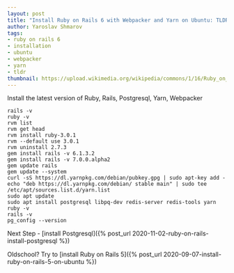 ```yaml
---
layout: post
title: "Install Ruby on Rails 6 with Webpacker and Yarn on Ubuntu: TLDR"
author: Yaroslav Shmarov
tags: 
- ruby on rails 6
- installation
- ubuntu
- webpacker
- yarn
- tldr
thumbnail: https://upload.wikimedia.org/wikipedia/commons/1/16/Ruby_on_Rails-logo.png
---
```


Install the latest version of Ruby, Rails, Postgresql, Yarn, Webpacker

```
rails -v
ruby -v
rvm list
rvm get head
rvm install ruby-3.0.1
rvm --default use 3.0.1
rvm uninstall 2.7.3
gem install rails -v 6.1.3.2
gem install rails -v 7.0.0.alpha2 
gem update rails
gem update --system
curl -sS https://dl.yarnpkg.com/debian/pubkey.gpg | sudo apt-key add -
echo "deb https://dl.yarnpkg.com/debian/ stable main" | sudo tee /etc/apt/sources.list.d/yarn.list
sudo apt update
sudo apt install postgresql libpq-dev redis-server redis-tools yarn
ruby -v
rails -v
pg_config --version
```

Next Step - 
[install Postgresql]({% post_url 2020-11-02-ruby-on-rails-install-postgresql %})

Oldschool? Try to [install Ruby on Rails 5]({% post_url 2020-09-07-install-ruby-on-rails-5-on-ubuntu %})
